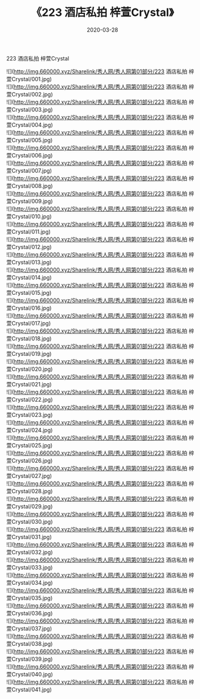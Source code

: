 ﻿---
layout: post
title:  《223 酒店私拍 梓萱Crystal》
date:   2020-03-28
img: http://img.660000.xyz/Sharelink/秀人网/秀人网第01部分/223 酒店私拍 梓萱Crystal/000.jpg
categories: [美女, 清纯, 唯美]
---

223 酒店私拍 梓萱Crystal

  ![](http://img.660000.xyz/Sharelink/秀人网/秀人网第01部分/223 酒店私拍 梓萱Crystal/001.jpg) <br> ![](http://img.660000.xyz/Sharelink/秀人网/秀人网第01部分/223 酒店私拍 梓萱Crystal/002.jpg) <br> ![](http://img.660000.xyz/Sharelink/秀人网/秀人网第01部分/223 酒店私拍 梓萱Crystal/003.jpg) <br> ![](http://img.660000.xyz/Sharelink/秀人网/秀人网第01部分/223 酒店私拍 梓萱Crystal/004.jpg) <br> ![](http://img.660000.xyz/Sharelink/秀人网/秀人网第01部分/223 酒店私拍 梓萱Crystal/005.jpg) <br> ![](http://img.660000.xyz/Sharelink/秀人网/秀人网第01部分/223 酒店私拍 梓萱Crystal/006.jpg) <br> ![](http://img.660000.xyz/Sharelink/秀人网/秀人网第01部分/223 酒店私拍 梓萱Crystal/007.jpg) <br> ![](http://img.660000.xyz/Sharelink/秀人网/秀人网第01部分/223 酒店私拍 梓萱Crystal/008.jpg) <br> ![](http://img.660000.xyz/Sharelink/秀人网/秀人网第01部分/223 酒店私拍 梓萱Crystal/009.jpg) <br> ![](http://img.660000.xyz/Sharelink/秀人网/秀人网第01部分/223 酒店私拍 梓萱Crystal/010.jpg) <br> ![](http://img.660000.xyz/Sharelink/秀人网/秀人网第01部分/223 酒店私拍 梓萱Crystal/011.jpg) <br> ![](http://img.660000.xyz/Sharelink/秀人网/秀人网第01部分/223 酒店私拍 梓萱Crystal/012.jpg) <br> ![](http://img.660000.xyz/Sharelink/秀人网/秀人网第01部分/223 酒店私拍 梓萱Crystal/013.jpg) <br> ![](http://img.660000.xyz/Sharelink/秀人网/秀人网第01部分/223 酒店私拍 梓萱Crystal/014.jpg) <br> ![](http://img.660000.xyz/Sharelink/秀人网/秀人网第01部分/223 酒店私拍 梓萱Crystal/015.jpg) <br> ![](http://img.660000.xyz/Sharelink/秀人网/秀人网第01部分/223 酒店私拍 梓萱Crystal/016.jpg) <br> ![](http://img.660000.xyz/Sharelink/秀人网/秀人网第01部分/223 酒店私拍 梓萱Crystal/017.jpg) <br> ![](http://img.660000.xyz/Sharelink/秀人网/秀人网第01部分/223 酒店私拍 梓萱Crystal/018.jpg) <br> ![](http://img.660000.xyz/Sharelink/秀人网/秀人网第01部分/223 酒店私拍 梓萱Crystal/019.jpg) <br> ![](http://img.660000.xyz/Sharelink/秀人网/秀人网第01部分/223 酒店私拍 梓萱Crystal/020.jpg) <br> ![](http://img.660000.xyz/Sharelink/秀人网/秀人网第01部分/223 酒店私拍 梓萱Crystal/021.jpg) <br> ![](http://img.660000.xyz/Sharelink/秀人网/秀人网第01部分/223 酒店私拍 梓萱Crystal/022.jpg) <br> ![](http://img.660000.xyz/Sharelink/秀人网/秀人网第01部分/223 酒店私拍 梓萱Crystal/023.jpg) <br> ![](http://img.660000.xyz/Sharelink/秀人网/秀人网第01部分/223 酒店私拍 梓萱Crystal/024.jpg) <br> ![](http://img.660000.xyz/Sharelink/秀人网/秀人网第01部分/223 酒店私拍 梓萱Crystal/025.jpg) <br> ![](http://img.660000.xyz/Sharelink/秀人网/秀人网第01部分/223 酒店私拍 梓萱Crystal/026.jpg) <br> ![](http://img.660000.xyz/Sharelink/秀人网/秀人网第01部分/223 酒店私拍 梓萱Crystal/027.jpg) <br> ![](http://img.660000.xyz/Sharelink/秀人网/秀人网第01部分/223 酒店私拍 梓萱Crystal/028.jpg) <br> ![](http://img.660000.xyz/Sharelink/秀人网/秀人网第01部分/223 酒店私拍 梓萱Crystal/029.jpg) <br> ![](http://img.660000.xyz/Sharelink/秀人网/秀人网第01部分/223 酒店私拍 梓萱Crystal/030.jpg) <br> ![](http://img.660000.xyz/Sharelink/秀人网/秀人网第01部分/223 酒店私拍 梓萱Crystal/031.jpg) <br> ![](http://img.660000.xyz/Sharelink/秀人网/秀人网第01部分/223 酒店私拍 梓萱Crystal/032.jpg) <br> ![](http://img.660000.xyz/Sharelink/秀人网/秀人网第01部分/223 酒店私拍 梓萱Crystal/033.jpg) <br> ![](http://img.660000.xyz/Sharelink/秀人网/秀人网第01部分/223 酒店私拍 梓萱Crystal/034.jpg) <br> ![](http://img.660000.xyz/Sharelink/秀人网/秀人网第01部分/223 酒店私拍 梓萱Crystal/035.jpg) <br> ![](http://img.660000.xyz/Sharelink/秀人网/秀人网第01部分/223 酒店私拍 梓萱Crystal/036.jpg) <br> ![](http://img.660000.xyz/Sharelink/秀人网/秀人网第01部分/223 酒店私拍 梓萱Crystal/037.jpg) <br> ![](http://img.660000.xyz/Sharelink/秀人网/秀人网第01部分/223 酒店私拍 梓萱Crystal/038.jpg) <br> ![](http://img.660000.xyz/Sharelink/秀人网/秀人网第01部分/223 酒店私拍 梓萱Crystal/039.jpg) <br> ![](http://img.660000.xyz/Sharelink/秀人网/秀人网第01部分/223 酒店私拍 梓萱Crystal/040.jpg) <br> ![](http://img.660000.xyz/Sharelink/秀人网/秀人网第01部分/223 酒店私拍 梓萱Crystal/041.jpg) <br>